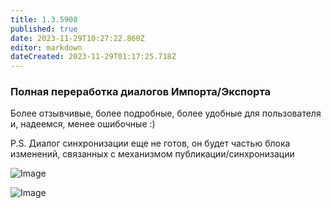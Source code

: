 ```yaml
---
title: 1.3.5908
published: true
date: 2023-11-29T10:27:22.860Z
editor: markdown
dateCreated: 2023-11-29T01:17:25.718Z
---
```

### Полная переработка диалогов Импорта/Экспорта

Более отзывчивые, более подробные, более удобные для пользователя и, надеемся, менее ошибочные :)

P.S. Диалог синхронизации еще не готов, он будет частью блока изменений, связанных с механизмом публикации/синхронизации

![Image](https://eu.eyeauras.net/uploads/Eye_Auras_Export_681b78a127.gif)

![Image](https://eu.eyeauras.net/uploads/Eye_Auras_Import_241a979d47.gif)